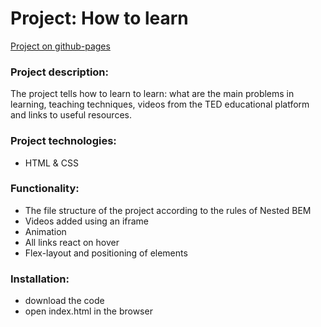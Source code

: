 # Project: How to learn

[Project on github-pages](https://masharakitskaya.github.io/how-to-learn/)

### Project description:
The project tells how to learn to learn: what are the main problems in learning, teaching techniques, videos from the TED educational platform and links to useful resources.

### Project technologies:
* HTML & CSS

### Functionality:
* The file structure of the project according to the rules of Nested BEM
* Videos added using an iframe
* Animation 
* All links react on hover
* Flex-layout and positioning of elements

### Installation:
* download the code
* open index.html in the browser
